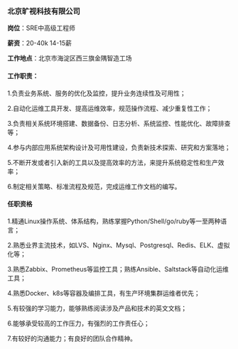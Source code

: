 ### 北京旷视科技有限公司

**岗位**：SRE中高级工程师

**薪资**：20-40k 14-15薪

**工作地点**：北京市海淀区西三旗金隅智造工场

 

#### 工作职责：

1.负责业务系统、服务的优化及监控，提升业务连续性及可用性；

2.自动化运维工具开发、提高运维效率，规范操作流程、减少重复性工作；

3.负责相关系统环境搭建、数据备份、日志分析、系统监控、性能优化、故障排查等；

4.参与内部应用系统架构设计及可用性建设，负责新技术探索、研究和方案落地；

5.不断开发或者引入新的工具以及提高效率的方法，来提升系统稳定性和生产效率；

6.制定相关策略、标准流程及规范，完成运维工作文档的编写。

 

#### 任职资格

1.精通Linux操作系统、体系结构，熟练掌握Python/Shell/go/ruby等一至两种语言；

2.熟悉业界主流技术，如LVS、Nginx、Mysql、Postgresql、Redis、ELK、虚拟化等；

3.熟悉Zabbix、Prometheus等监控工具；熟练Ansible、Saltstack等自动化运维工具；

4.熟悉Docker、k8s等容器及编排工具，有生产环境集群运维者优先；

5.有较强的学习能力，能够熟练阅读涉及产品和技术的英文文档；

6.能够承受较高的工作压力，有强烈的工作责任心；

7.有较好的沟通能力；有良好的团队合作精神。
